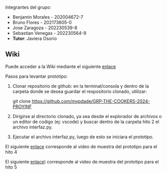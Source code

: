 

Integrantes del grupo:
* Benjamin Morales - 202004672-7
* Bruno Flores - 202173605-0
* Jose Zaragoza - 202230539-8
* Sebastian Venegas - 202230564-9
* **Tutor**: Javiera Osorio
## Wiki
Puede acceder a la Wiki mediante el siguiente [enlace](https://github.com/mvpdade/GRP-THE-COOKERS-2024-PROYINF/wiki)

Pasos para levantar prototipo:

1. Clonar repositorio de github: en la terminal/consola y dentro de la carpeta donde se desea guardar el respositorio clonado, utilizar:

   git clone https://github.com/mvpdade/GRP-THE-COOKERS-2024-PROYINF

2. Dirigirse al directorio clonado, ya sea desde el explorador de archivos o un editor de codigo (ej: vscode) y buscar dentro de la carpeta hito 2
el archivo interfaz.py.

3. Ejecutar el archivo interfaz.py, luego de esto se iniciara el prototipo.


El siguiente [enlace](https://www.youtube.com/watch?v=p8PVvUhkClU) corresponde al video de muestra del prototipo para el hito 4


El siguiente [enlace](https://youtu.be/tBhVHZmBlE4)) corresponde al video de muestra del prototipo para el hito 5
